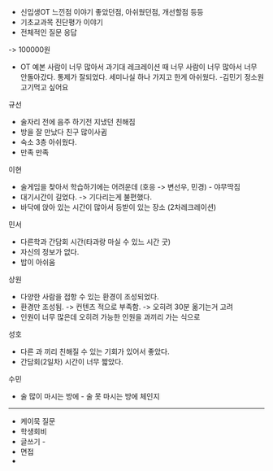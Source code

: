 - 신입생OT 느낀점 이야기
좋았던점, 아쉬웠던점, 개선할점 등등
- 기초교과목 진단평가 이야기
- 전체적인 질문 응답 

-> 100000원 

- OT 
예본 
사람이 너무 많아서 과기대 레크레이션 때 너무 사람이 너무 많아서 너무 안돌아갔다. 
통제가 잘되었다. 
세미나실 하나 가지고 한게 아쉬웠다. -김민기 정소원 
고기먹고 싶어요

규선 
- 술자리 전에 음주 하기전 지냈던 친해짐
- 방을 잘 만났다 친구 많이사귐
- 숙소 3층 아쉬웠다.
- 만족 만족 

이현 
- 술게임을 찾아서 학습하기에는 어려운데 (호응 -> 변선우, 민경) - 야무딱짐 
- 대기시간이 길었다. -> 기다리는게 불편했다.  
- 바닥에 앉아 있는 시간이 많아서 등받이 있는 장소 (2차레크레이션)

민서 
- 다른학과 간담회 시간(타과랑 마실 수 있느 시간 굿)
- 자신의 정보가 없다.
- 밥이 아쉬움 

상원 
- 다양한 사람을 접항 수 있는 환경이 조성되었다.
- 환경만 조성됨. -> 컨텐츠 적으로 부족함. -> 오히려 30분 옮기는거 고려 
- 인원이 너무 많은데 오히려 가능한 인원을 과끼리 가는 식으로 

성호 
- 다른 과 끼리 친해질 수 있는 기회가 있어서 좋았다.
- 간담회(2일차) 시간이 너무 짧았다.

수민 
- 술 많이 마시는 방에 - 술 못 마시는 방에 체인지

---

- 케이묵 질문 
- 학생회비 
- 글쓰기 - 
- 면접 
- 


